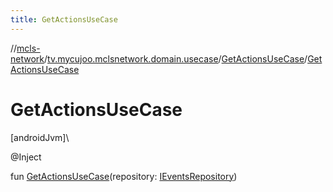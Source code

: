 ```yaml
---
title: GetActionsUseCase
---
```

//[mcls-network](../../../index.html)/[tv.mycujoo.mclsnetwork.domain.usecase](../index.html)/[GetActionsUseCase](index.html)/[GetActionsUseCase](-get-actions-use-case.html)



# GetActionsUseCase



[androidJvm]\




@Inject



fun [GetActionsUseCase](-get-actions-use-case.html)(repository: [IEventsRepository](../../tv.mycujoo.mclsnetwork.domain.repository/-i-events-repository/index.html))




